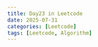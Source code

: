 ```yaml
---
title: Day23 in Leetcode
date: 2025-07-31
categories: [Leetcode]
tags: [Leetcode, Algorithm]
---
```


